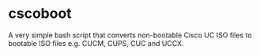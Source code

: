 # cscoboot

A very simple bash script that converts non-bootable Cisco UC ISO files to bootable ISO files e.g. CUCM, CUPS, CUC and UCCX.
